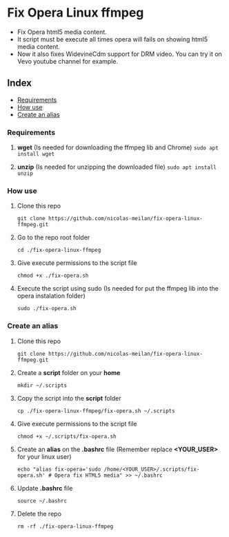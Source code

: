 # Fix Opera Linux ffmpeg

* Fix Opera html5 media content.
* It script must be execute all times opera will fails on showing html5 media content.
* Now it also fixes WidevineCdm support for DRM video. You can try it on Vevo youtube channel for example.

## Index

* [Requirements](#Requirements)
* [How use](#How-use)
* [Create an alias](#Create-an-alias)

### Requirements

1. **wget** (Is needed for downloading the ffmpeg lib and Chrome)
    ```sudo apt install wget```

2. **unzip** (Is needed for unzipping the downloaded file)
    ```sudo apt install unzip```

### How use

1. Clone this repo

    ```git clone https://github.com/nicolas-meilan/fix-opera-linux-ffmpeg.git```

2. Go to the repo root folder

    ```cd ./fix-opera-linux-ffmpeg```

3. Give execute permissions to the script file

    ```chmod +x ./fix-opera.sh```

4. Execute the script using sudo (Is needed for put the ffmpeg lib into the opera instalation folder)
    
    ```sudo ./fix-opera.sh```

### Create an alias

1. Clone this repo
    
    ```git clone https://github.com/nicolas-meilan/fix-opera-linux-ffmpeg.git```

2. Create a **script** folder on your **home**
    
    ```mkdir ~/.scripts```

3. Copy the script into the **script** folder
    
    ```cp ./fix-opera-linux-ffmpeg/fix-opera.sh ~/.scripts```

4. Give execute permissions to the script file
    
    ```chmod +x ~/.scripts/fix-opera.sh```

5. Create an **alias** on the **.bashrc** file (Remember replace **<YOUR_USER>** for your linux user)
    
    ```echo "alias fix-opera='sudo /home/<YOUR_USER>/.scripts/fix-opera.sh' # Opera fix HTML5 media" >> ~/.bashrc```

6. Update **.bashrc** file
    
    ```source ~/.bashrc```

7. Delete the repo
    
    ```rm -rf ./fix-opera-linux-ffmpeg```
